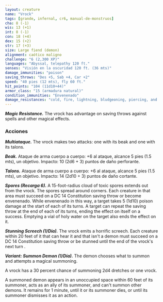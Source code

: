 ```yaml
---
layout: creature
name: "Vrock"
tags: [grande, infernal, cr6, manual-de-monstruos]
cha: 8 (-1)
wis: 13 (+1)
int: 8 (-1)
con: 18 (+4)
dex: 15 (+2)
str: 17 (+3)
size: Large fiend (demon)
alignment: caótico maligno
challenge: "6 (2,300 XP)"
languages: "Abyssal, telepathy 120 ft."
senses: "Visión en la oscuridad 120 ft. (36 mts)"
damage_immunities: "poison"
saving_throws: "Des +5, Sab +4, Car +2"
speed: "40 pies (12 mts), fly 60 ft."
hit_points: "104 (11d10+44)"
armor_class: "15 (armadura natural)"
condition_immunities: "Envenenado"
damage_resistances: "cold, fire, lightning, bludgeoning, piercing, and slashing from nonmagical weapons"
---
```


***Magic Resistance.*** The vrock has advantage on saving throws against spells and other magical effects.

### Acciones

***Multiataque.*** The vrock makes two attacks: one with its beak and one with its talons.

***Beak.*** Ataque de arma cuerpo a cuerpo: +6 al ataque, alcance 5 pies (1.5 mts), un objetivo. Impacto: 10 (2d6 + 3) puntos de daño perforante.

***Talons.*** Ataque de arma cuerpo a cuerpo: +6 al ataque, alcance 5 pies (1.5 mts), un objetivo. Impacto: 14 (2d10 + 3) puntos de daño cortante.

***Spores (Recarga 6).*** A 15-foot-radius cloud of toxic spores extends out from the vrock. The spores spread around corners. Each creature in that area must succeed on a DC 14 Constitution saving throw or become envenenado. While envenenado in this way, a target takes 5 (1d10) poison damage at the start of each of its turns. A target can repeat the saving throw at the end of each of its turns, ending the effect on itself on a success. Emptying a vial of holy water on the target also ends the effect on it.

***Stunning Screech (1/Día).*** The vrock emits a horrific screech. Each creature within 20 feet of it that can hear it and that isn't a demon must succeed on a DC 14 Constitution saving throw or be stunned until the end of the vrock's next turn .

***Variant: Summon Demon (1/Día).*** The demon chooses what to summon and attempts a magical summoning.

A vrock has a 30 percent chance of summoning 2d4 dretches or one vrock.

A summoned demon appears in an unoccupied space within 60 feet of its summoner, acts as an ally of its summoner, and can't summon other demons. It remains for 1 minute, until it or its summoner dies, or until its summoner dismisses it as an action.